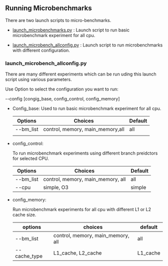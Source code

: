 ## Running Microbenchmarks
 There are two launch scripts to micro-benchmarks.

- [launch_microbenchmarks.py](launch_microbenchmark.py)
: Launch script to run basic microbenchmark experiment for all cpu.

- [launch_microbench_allconfig.py](launch_microbench_allconfig.py)
: Launch script to run microbenchmarks with different configuration.

### launch_microbench_allconfig.py

There are many different experiments which can be run uding this launch script using various parameters.

Use Option to select the configuration you want to run:

 --config [congig_base, config_control, config_memory]

- Config_base:
   Used to run basic microbenchmark experiment for all cpu.

    | Options   | Choices                          | Default |
    |-----------|----------------------------------|---------|
    | --bm_list | control, memory, main_memory,all | all     |
    |           |                                  |         |

- config_control:
     
    To run microbenchmark experiments using different branch preidctors for selected CPU.

    | Options   | Choices                           | Default |
    |-----------|-----------------------------------|---------|
    | --bm_list | control, memory, main_memory, all | all     |
    | --cpu     | simple, O3                        | simple  |

- config_memory:

    Run microbenchmark experiments for all cpu with different L1 or L2 cache size.

    | options      | choices                           | default  |
    |--------------|-----------------------------------|----------|
    | --bm_list    | control, memory, main_memory, all | all      |
    | --cache_type | L1_cache, L2_cache                | L1_cache |



